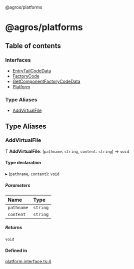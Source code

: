 @agros/platforms

# @agros/platforms

## Table of contents

### Interfaces

- [EntryTailCodeData](interfaces/EntryTailCodeData.md)
- [FactoryCode](interfaces/FactoryCode.md)
- [GetComponentFactoryCodeData](interfaces/GetComponentFactoryCodeData.md)
- [Platform](interfaces/Platform.md)

### Type Aliases

- [AddVirtualFile](index.md#addvirtualfile)

## Type Aliases

### <a id="addvirtualfile" name="addvirtualfile"></a> AddVirtualFile

Ƭ **AddVirtualFile**: (`pathname`: `string`, `content`: `string`) => `void`

#### Type declaration

▸ (`pathname`, `content`): `void`

##### Parameters

| Name | Type |
| :------ | :------ |
| `pathname` | `string` |
| `content` | `string` |

##### Returns

`void`

#### Defined in

[platform.interface.ts:4](https://github.com/agrosjs/agros/blob/ba10164/packages/agros-platforms/src/platform.interface.ts#L4)
